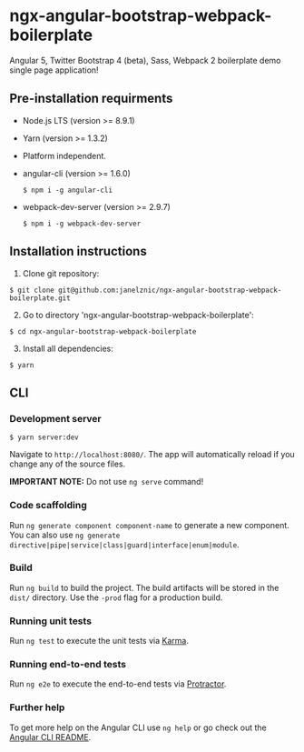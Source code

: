 ngx-angular-bootstrap-webpack-boilerplate
=========================================
Angular 5, Twitter Bootstrap 4 (beta), Sass, Webpack 2 boilerplate demo single page application!


Pre-installation requirments
----------------------------
* Node.js LTS (version >= 8.9.1)

* Yarn (version >= 1.3.2)

* Platform independent.

* angular-cli (version >= 1.6.0)

  `$ npm i -g angular-cli`

* webpack-dev-server (version >= 2.9.7)

  `$ npm i -g webpack-dev-server`



Installation instructions
-------------------------
1. Clone git repository:

 `$ git clone git@github.com:janelznic/ngx-angular-bootstrap-webpack-boilerplate.git`

2. Go to directory 'ngx-angular-bootstrap-webpack-boilerplate':

 `$ cd ngx-angular-bootstrap-webpack-boilerplate`

3. Install all dependencies:

 `$ yarn`


CLI
---
### Development server

 `$ yarn server:dev`

Navigate to `http://localhost:8080/`. The app will automatically reload if you change any of the source files.

__IMPORTANT NOTE:__ Do not use `ng serve` command!

### Code scaffolding

Run `ng generate component component-name` to generate a new component. You can also use `ng generate directive|pipe|service|class|guard|interface|enum|module`.

### Build

Run `ng build` to build the project. The build artifacts will be stored in the `dist/` directory. Use the `-prod` flag for a production build.

### Running unit tests

Run `ng test` to execute the unit tests via [Karma](https://karma-runner.github.io).

### Running end-to-end tests

Run `ng e2e` to execute the end-to-end tests via [Protractor](http://www.protractortest.org/).

### Further help

To get more help on the Angular CLI use `ng help` or go check out the [Angular CLI README](https://github.com/angular/angular-cli/blob/master/README.md).
